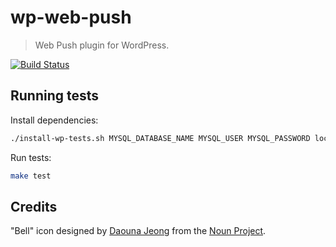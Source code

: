 # wp-web-push
> Web Push plugin for WordPress.

[![Build Status](https://travis-ci.org/marco-c/wp-web-push.svg?branch=master)](https://travis-ci.org/marco-c/wp-web-push)

## Running tests

Install dependencies:
```bash
./install-wp-tests.sh MYSQL_DATABASE_NAME MYSQL_USER MYSQL_PASSWORD localhost latest
```

Run tests:
```bash
make test
```

## Credits

"Bell" icon designed by [Daouna Jeong](https://thenounproject.com/daouna/) from the [Noun Project](https://thenounproject.com/).
